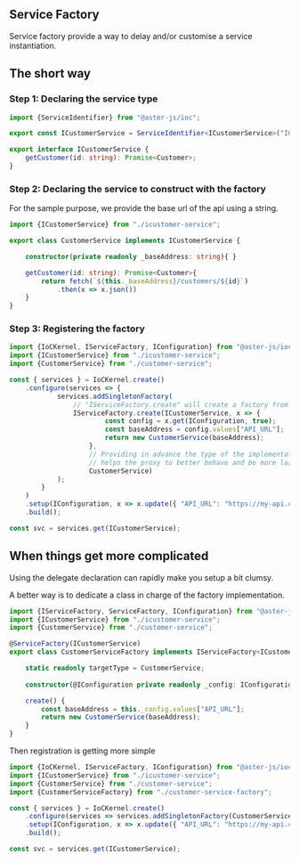 ## Service Factory

Service factory provide a way to delay and/or customise a service instantiation.

## The short way

### Step 1: Declaring the service type

```ts
import {ServiceIdentifier} from "@aster-js/ioc";

export const ICustomerService = ServiceIdentifier<ICustomerService>("ICustomerService");

export interface ICustomerService {
    getCustomer(id: string): Promise<Customer>;
}
```

### Step 2: Declaring the service to construct with the factory
For the sample purpose, we provide the base url of the api using a string.
```ts
import {ICustomerService} from "./icustomer-service";

export class CustomerService implements ICustomerService {

    constructor(private readonly _baseAddress: string){ }

    getCustomer(id: string): Promise<Customer>{
        return fetch(`${this._baseAddress}/customers/${id}`)
            .then(x => x.json())
    }
}
```

### Step 3: Registering the factory
```ts
import {IoCKernel, IServiceFactory, IConfiguration} from "@aster-js/ioc";
import {ICustomerService} from "./icustomer-service";
import {CustomerService} from "./customer-service";

const { services } = IoCKernel.create()
    .configure(services => {
            services.addSingletonFactory(
                // "IServiceFactory.create" will create a factory from a delegate
                IServiceFactory.create(ICustomerService, x => {
                        const config = x.get(IConfiguration, true);
                        const baseAddress = config.values["API_URL"];
                        return new CustomerService(baseAddress);
                    },
                    // Providing in advance the type of the implementation
                    // helps the proxy to better behave and be more lazy
                    CustomerService)
            );
        }
    )
    .setup(IConfiguration, x => x.update({ "API_URL": "https://my-api.com/v1" }))
    .build();

const svc = services.get(ICustomerService);
```

## When things get more complicated

Using the delegate declaration can rapidly make you setup a bit clumsy.

A better way is to dedicate a class in charge of the factory implementation.

```ts
import {IServiceFactory, ServiceFactory, IConfiguration} from "@aster-js/ioc";
import {ICustomerService} from "./icustomer-service";
import {CustomerService} from "./customer-service";

@ServiceFactory(ICustomerService)
export class CustomerServiceFactory implements IServiceFactory<ICustomerService> {

    static readonly targetType = CustomerService;
    
    constructor(@IConfiguration private readonly _config: IConfiguration) { }

    create() {
        const baseAddress = this._config.values["API_URL"];
        return new CustomerService(baseAddress);
    }
}
```

Then registration is getting more simple

```ts
import {IoCKernel, IServiceFactory, IConfiguration} from "@aster-js/ioc";
import {ICustomerService} from "./icustomer-service";
import {CustomerService} from "./customer-service";
import {CustomerServiceFactory} from "./customer-service-factory";

const { services } = IoCKernel.create()
    .configure(services => services.addSingletonFactory(CustomerServiceFactory))
    .setup(IConfiguration, x => x.update({ "API_URL": "https://my-api.com/v1" }))
    .build();

const svc = services.get(ICustomerService);
```